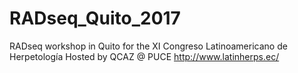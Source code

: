 # RADseq_Quito_2017
RADseq workshop in Quito for the XI Congreso Latinoamericano de Herpetología
Hosted by QCAZ @ PUCE
http://www.latinherps.ec/
